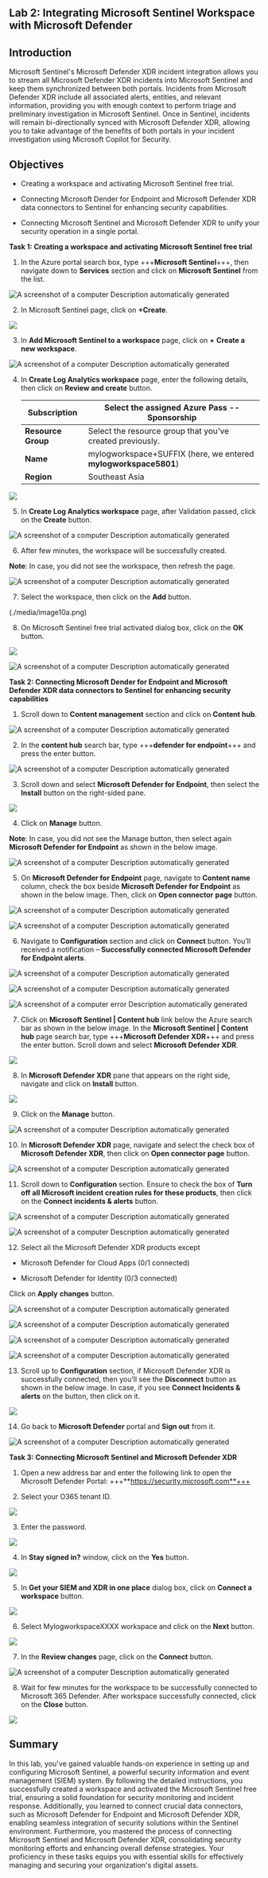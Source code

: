 ## **Lab 2: Integrating Microsoft Sentinel Workspace with Microsoft Defender**

## Introduction

Microsoft Sentinel's Microsoft Defender XDR incident integration allows
you to stream all Microsoft Defender XDR incidents into Microsoft
Sentinel and keep them synchronized between both portals. Incidents from
Microsoft Defender XDR include all associated alerts, entities, and
relevant information, providing you with enough context to perform
triage and preliminary investigation in Microsoft Sentinel. Once in
Sentinel, incidents will remain bi-directionally synced with Microsoft
Defender XDR, allowing you to take advantage of the benefits of both
portals in your incident investigation using Microsoft Copilot for
Security.

## Objectives

- Creating a workspace and activating Microsoft Sentinel free trial.

- Connecting Microsoft Dender for Endpoint and Microsoft Defender XDR
  data connectors to Sentinel for enhancing security capabilities.

- Connecting Microsoft Sentinel and Microsoft Defender XDR to unify your
  security operation in a single portal.

**Task 1: Creating a workspace and activating Microsoft Sentinel free
trial**

1.  In the Azure portal search box, type +++**Microsoft Sentinel**+++, then
    navigate down to **Services** section and click on **Microsoft
    Sentinel** from the list.

 ![A screenshot of a computer Description automatically
 generated](./media/image1.png)

2.  In Microsoft Sentinel page, click on **+Create**.

 ![](./media/image2.png)

3.  In **Add Microsoft Sentinel to a workspace** page, click on **+**
    **Create a new workspace**.

 ![A screenshot of a computer Description automatically
 generated](./media/image3.png)

4.  In **Create Log Analytics workspace** page, enter the following
    details, then click on **Review and create** button.

    |**Subscription** |Select the assigned **Azure Pass -- Sponsorship** |
    |---|---|
    |**Resource Group** |Select the resource group that you've created previously. |
    |**Name** |mylogworkspace+SUFFIX (here, we entered **mylogworkspace5801**) |
    |**Region** |Southeast Asia |

 ![](./media/image9a.png)

5.  In **Create Log Analytics workspace** page, after Validation passed,
    click on the **Create** button.

![A screenshot of a computer Description automatically
generated](./media/image5.png)

6.  After few minutes, the workspace will be successfully created.

**Note**: In case, you did not see the workspace, then refresh the page.

![A screenshot of a computer Description automatically
generated](./media/image6.png)

7.  Select the workspace, then click on the **Add** button.

(./media/image10a.png)

8.  On Microsoft Sentinel free trial activated dialog box, click on the
    **OK** button.

![](./media/image8.png)

![A screenshot of a computer Description automatically
generated](./media/image9.png)

**Task 2: Connecting Microsoft Dender for Endpoint and Microsoft
Defender XDR data connectors to Sentinel for enhancing security
capabilities**

1.  Scroll down to **Content management** section and click on **Content
    hub**.

![A screenshot of a computer Description automatically
generated](./media/image10.png)

2.  In the **content hub** search bar, type +++**defender for endpoint**+++
    and press the enter button.

 ![A screenshot of a computer Description automatically
 generated](./media/image11.png)

3.  Scroll down and select **Microsoft Defender for Endpoint**, then
    select the **Install** button on the right-sided pane.

 ![](./media/image12.png)

4.  Click on **Manage** button.

 **Note**: In case, you did not see the Manage button, then select
 again **Microsoft Defender for Endpoint** as shown in the below image.

 ![A screenshot of a computer Description automatically
 generated](./media/image13.png)

5.  On **Microsoft Defender for Endpoint** page, navigate to **Content
    name** column, check the box beside **Microsoft Defender for
    Endpoint** as shown in the below image. Then, click on **Open
    connector** **page** button.

 ![A screenshot of a computer Description automatically
 generated](./media/image14.png)

 ![A screenshot of a computer Description automatically
 generated](./media/image15.png)

6.  Navigate to **Configuration** section and click on **Connect**
    button. You’ll received a notification – **Successfully connected
    Microsoft Defender for Endpoint alerts**.

 ![A screenshot of a computer Description automatically
 generated](./media/image16.png)

 ![A screenshot of a computer Description automatically
 generated](./media/image17.png)

 ![A screenshot of a computer error Description automatically
 generated](./media/image18.png)

7.  Click on **Microsoft Sentinel | Content hub** link below the Azure
    search bar as shown in the below image. In the **Microsoft Sentinel
    | Content hub** page search bar, type +++**Microsoft Defender XDR**+++ and
    press the enter button. Scroll down and select **Microsoft Defender
    XDR**.

![](./media/image19.png)

8.  In **Microsoft Defender XDR** pane that appears on the right side,
    navigate and click on **Install** button.

![](./media/image20.png)

9.  Click on the **Manage** button.

 ![A screenshot of a computer Description automatically
 generated](./media/image21.png)

10. In **Microsoft Defender XDR** page, navigate and select the check
    box of **Microsoft Defender XDR**, then click on **Open connector
    page** button.

 ![A screenshot of a computer Description automatically
 generated](./media/image22.png)

11. Scroll down to **Configuration** section. Ensure to check the box of
    **Turn off all Microsoft incident creation rules for these
    products**, then click on the **Connect incidents & alerts** button.

 ![A screenshot of a computer Description automatically
 generated](./media/image23.png)

 ![A screenshot of a computer Description automatically
 generated](./media/image24.png)

12. Select all the Microsoft Defender XDR products except

- Microsoft Defender for Cloud Apps (0/1 connected)​

- Microsoft Defender for Identity (0/3 connected)​

Click on **Apply** **changes** button.

 ![A screenshot of a computer Description automatically
 generated](./media/image25.png)

 ![A screenshot of a computer Description automatically
 generated](./media/image26.png)

 ![A screenshot of a computer Description automatically
 generated](./media/image27.png)

 ![A screenshot of a computer Description automatically
 generated](./media/image28.png)

13. Scroll up to **Configuration** section, if Microsoft Defender XDR is
    successfully connected, then you’ll see the **Disconnect** button as
    shown in the below image. In case, if you see **Connect Incidents &
    alerts** on the button, then click on it.

 ![](./media/image29.png)

14. Go back to **Microsoft Defender** portal and **Sign out** from it.

![A screenshot of a computer Description automatically
generated](./media/image30.png)

**Task 3: Connecting Microsoft Sentinel and Microsoft Defender XDR**

1.  Open a new address bar and enter the following link to open the
    Microsoft Defender Portal: +++**https://security.microsoft.com**+++

2.  Select your O365 tenant ID.

![](./media/image31.png)

3.  Enter the password.

![](./media/image32.png)

4.  In **Stay signed in?** window, click on the **Yes** button.

![](./media/image33.png)

5.  In **Get your SIEM and XDR in one place** dialog box, click on
    **Connect a workspace** button.

![](./media/image34.png)

6.  Select MylogworkspaceXXXX workspace and click on the **Next**
    button.

![](./media/image35.png)

7.  In the **Review changes** page, click on the **Connect** button.

![A screenshot of a computer Description automatically
generated](./media/image36.png)

8.  Wait for few minutes for the workspace to be successfully connected
    to Microsoft 365 Defender. After workspace successfully connected,
    click on the **Close** button.

![](./media/image37.png)

## Summary 

In this lab, you've gained valuable hands-on experience in setting up
and configuring Microsoft Sentinel, a powerful security information and
event management (SIEM) system. By following the detailed instructions,
you successfully created a workspace and activated the Microsoft
Sentinel free trial, ensuring a solid foundation for security monitoring
and incident response. Additionally, you learned to connect crucial data
connectors, such as Microsoft Defender for Endpoint and Microsoft
Defender XDR, enabling seamless integration of security solutions within
the Sentinel environment. Furthermore, you mastered the process of
connecting Microsoft Sentinel and Microsoft Defender XDR, consolidating
security monitoring efforts and enhancing overall defense strategies.
Your proficiency in these tasks equips you with essential skills for
effectively managing and securing your organization's digital assets.
